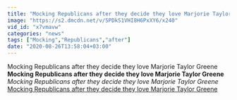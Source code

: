 ```yaml
---
title: "Mocking Republicans after they decide they love Marjorie Taylor Greene"
image: "https://s2.dmcdn.net/v/SPDkS1VHI8H6PxXY6/x240"
vid_id: "x7vmavw"
categories: "news"
tags: ["Mocking","Republicans","after"]
date: "2020-08-26T13:58:04+03:00"
---
```

Mocking Republicans after they decide they love Marjorie Taylor Greene<br><b>Mocking Republicans after they decide they love Marjorie Taylor Greene</b><br> <i>Mocking Republicans after they decide they love Marjorie Taylor Greene</i><br> <u>Mocking Republicans after they decide they love Marjorie Taylor Greene</u>
